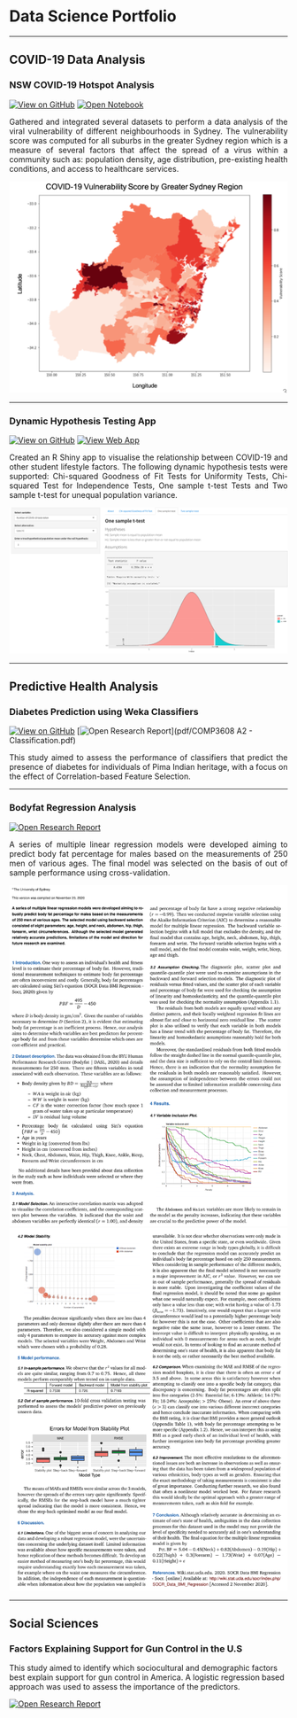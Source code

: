# Data Science Portfolio
---
## COVID-19 Data Analysis

### NSW COVID-19 Hotspot Analysis

[![View on GitHub](https://img.shields.io/badge/GitHub-View_on_GitHub-blue?logo=GitHub)](https://github.com/apil9944/nsw-covid19-hotspot-analysis)
[![Open Notebook](https://img.shields.io/badge/Jupyter-Open_Notebook-blue?logo=Jupyter)](https://github.com/apil9944/nsw-covid19-hotspot-analysis/blob/main/Viral-Vulnerability-Analysis-Data-Analysis%20FINAL.ipynb)

<p align="justify">
Gathered and integrated several datasets to perform a data analysis of the viral vulnerability of different neighbourhoods in Sydney. The vulnerability score was computed for all suburbs in the greater Sydney region which is a measure of several factors that affect the spread of a virus within a community such as: population density, age distribution, pre-existing health conditions, and access to healthcare services.
</p>
<center><img src="images/covid-heatmap.png"/></center>

---
### Dynamic Hypothesis Testing App

[![View on GitHub](https://img.shields.io/badge/GitHub-View_on_GitHub-blue?logo=GitHub)](https://github.com/apil9944/shiny-statistical-analysis)
[![View Web App](https://img.shields.io/static/v1?label=Shiny&message=Open-App&color=blue)](https://adityapillai.shinyapps.io/DATA2902_ShinyApp/?_ga=2.84078681.1171528965.1625547827-700017400.1625547827)

<p align="justify">
Created an R Shiny app to visualise the relationship between COVID-19 and other student lifestyle factors. The following dynamic hypothesis tests were supported: Chi-squared Goodness of Fit Tests for Uniformity Tests, Chi-squared Test for Independence Tests, One sample t-test Tests and Two sample t-test for unequal population variance.
</p>

<center><img src="images/shiny2.png"></center>

---
## Predictive Health Analysis

### Diabetes Prediction using Weka Classifiers

[![View on GitHub](https://img.shields.io/badge/GitHub-View_on_GitHub-blue?logo=GitHub)](https://github.com/apil9944/diabetes-prediction-classifiers)
[![Open Research Report](https://img.shields.io/badge/PDF-Open_Research_Report-blue?logo=adobe-acrobat-reader&logoColor=white)](pdf/COMP3608 A2 - Classification.pdf)

<p align="justify">
This study aimed to assess the performance of classifiers that predict the presence of diabetes for individuals of Pima Indian heritage, with a focus on the effect of Correlation-based Feature Selection.
</p>

---
### Bodyfat Regression Analysis

[![Open Research Report](https://img.shields.io/badge/PDF-Open_Research_Report-blue?logo=adobe-acrobat-reader&logoColor=white)](pdf/DATA2902-T09-0C-EARLY-1-FINAL.pdf)

<p align="justify">
 A series of multiple linear regression models were developed aiming to predict body fat percentage for males based on the measurements of 250 men of various ages. The final model was selected on the basis of out of sample performance using cross-validation.
</p>
<center><img src="images/bf-1.png"/></center>
<center><img src="images/bf-2.png"/></center>

---
## Social Sciences

### Factors Explaining Support for Gun Control in the U.S

This study aimed to identify which sociocultural and demographic factors best explain support for gun control in America. A logistic regression based approach was used to assess the importance of the predictors.

[![Open Research Report](https://img.shields.io/badge/PDF-Open_Research_Report-blue?logo=adobe-acrobat-reader&logoColor=white)](pdf/DATA2902-T09-0C-EARLY-1-FINAL.pdf)
